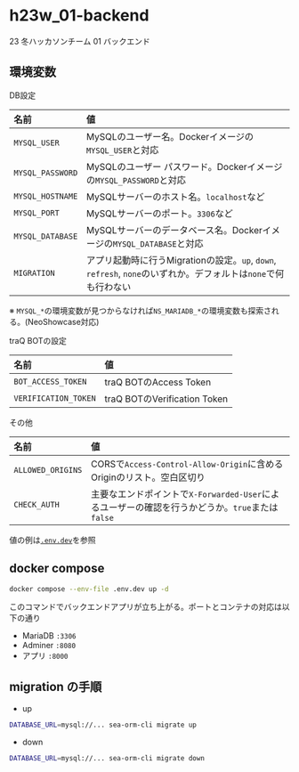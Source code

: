 # h23w_01-backend

23 冬ハッカソンチーム 01 バックエンド

## 環境変数

DB設定

名前 | 値
:-- | :--
`MYSQL_USER` | MySQLのユーザー名。Dockerイメージの`MYSQL_USER`と対応
`MYSQL_PASSWORD` | MySQLのユーザー パスワード。Dockerイメージの`MYSQL_PASSWORD`と対応
`MYSQL_HOSTNAME` | MySQLサーバーのホスト名。`localhost`など
`MYSQL_PORT` | MySQLサーバーのポート。`3306`など
`MYSQL_DATABASE` | MySQLサーバーのデータベース名。Dockerイメージの`MYSQL_DATABASE`と対応
`MIGRATION` | アプリ起動時に行うMigrationの設定。`up`, `down`, `refresh`, `none`のいずれか。デフォルトは`none`で何も行わない

※ `MYSQL_*`の環境変数が見つからなければ`NS_MARIADB_*`の環境変数も探索される。(NeoShowcase対応)

traQ BOTの設定

名前 | 値
:-- | :--
`BOT_ACCESS_TOKEN` | traQ BOTのAccess Token
`VERIFICATION_TOKEN` | traQ BOTのVerification Token

その他

名前 | 値
:-- | :--
`ALLOWED_ORIGINS` | CORSで`Access-Control-Allow-Origin`に含めるOriginのリスト。空白区切り
`CHECK_AUTH` | 主要なエンドポイントで`X-Forwarded-User`によるユーザーの確認を行うかどうか。`true`または`false`

値の例は[`.env.dev`](./.env.dev)を参照

## docker compose

```sh
docker compose --env-file .env.dev up -d
```

このコマンドでバックエンドアプリが立ち上がる。ポートとコンテナの対応は以下の通り

- MariaDB `:3306`
- Adminer `:8080`
- アプリ `:8000`

## migration の手順

- up

```sh
DATABASE_URL=mysql://... sea-orm-cli migrate up
```

- down

```sh
DATABASE_URL=mysql://... sea-orm-cli migrate down
```
